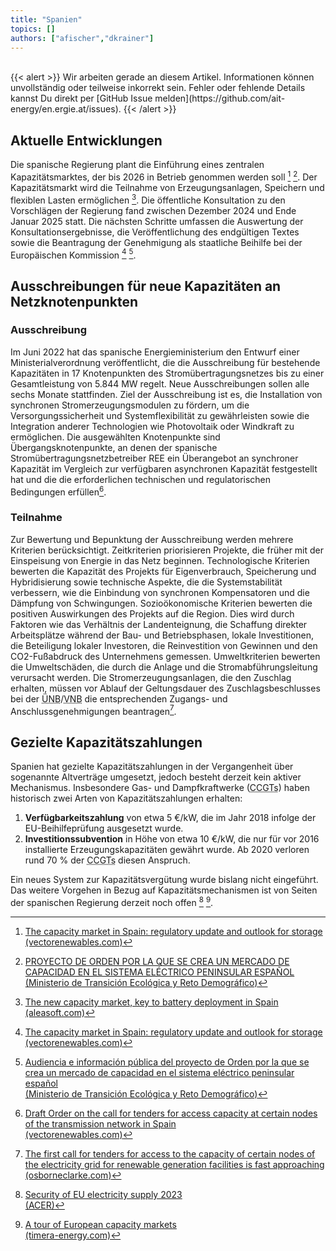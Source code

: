 ```yaml
---
title: "Spanien"
topics: []
authors: ["afischer","dkrainer"]
---
```


<br>
{{< alert >}}
Wir arbeiten gerade an diesem Artikel. Informationen können unvollständig oder teilweise inkorrekt sein. Fehler oder fehlende Details kannst Du direkt per [GitHub Issue melden](https://github.com/ait-energy/en.ergie.at/issues).
{{< /alert >}}

## Aktuelle Entwicklungen

Die spanische Regierung plant die Einführung eines zentralen Kapazitätsmarktes, der bis 2026 in Betrieb genommen werden soll [^VectorRenewables] [^ES_Energieministerium]. Der Kapazitätsmarkt wird die Teilnahme von Erzeugungsanlagen, Speichern und flexiblen Lasten ermöglichen [^AleaSoft]. Die öffentliche Konsultation zu den Vorschlägen der Regierung fand zwischen Dezember 2024 und Ende Januar 2025 statt. Die nächsten Schritte umfassen die Auswertung der Konsultationsergebnisse, die Veröffentlichung des endgültigen Textes sowie die Beantragung der Genehmigung als staatliche Beihilfe bei der Europäischen Kommission [^VectorRenewables] [^ES_Ministerium_Webpage].

## Ausschreibungen für neue Kapazitäten an Netzknotenpunkten

### Ausschreibung

Im Juni 2022 hat das spanische Energieministerium den Entwurf einer Ministerialverordnung veröffentlicht, die die Ausschreibung für bestehende Kapazitäten in 17 Knotenpunkten des Stromübertragungsnetzes bis zu einer Gesamtleistung von 5.844&nbsp;MW regelt. Neue Ausschreibungen sollen alle sechs Monate stattfinden. Ziel der Ausschreibung ist es, die Installation von synchronen Stromerzeugungsmodulen zu fördern, um die Versorgungssicherheit und Systemflexibilität zu gewährleisten sowie die Integration anderer Technologien wie Photovoltaik oder Windkraft zu ermöglichen. Die ausgewählten Knotenpunkte sind Übergangsknotenpunkte, an denen der spanische Stromübertragungsnetzbetreiber REE ein Überangebot an synchroner Kapazität im Vergleich zur verfügbaren asynchronen Kapazität festgestellt hat und die die erforderlichen technischen und regulatorischen Bedingungen erfüllen[^1].

### Teilnahme

Zur Bewertung und Bepunktung der Ausschreibung werden mehrere Kriterien berücksichtigt. Zeitkriterien priorisieren Projekte, die früher mit der Einspeisung von Energie in das Netz beginnen. Technologische Kriterien bewerten die Kapazität des Projekts für Eigenverbrauch, Speicherung und Hybridisierung sowie technische Aspekte, die die Systemstabilität verbessern, wie die Einbindung von synchronen Kompensatoren und die Dämpfung von Schwingungen. Sozioökonomische Kriterien bewerten die positiven Auswirkungen des Projekts auf die Region. Dies wird durch Faktoren wie das Verhältnis der Landenteignung, die Schaffung direkter Arbeitsplätze während der Bau- und Betriebsphasen, lokale Investitionen, die Beteiligung lokaler Investoren, die Reinvestition von Gewinnen und den CO2-Fußabdruck des Unternehmens gemessen. Umweltkriterien bewerten die Umweltschäden, die durch die Anlage und die Stromabführungsleitung verursacht werden. Die Stromerzeugungsanlagen, die den Zuschlag erhalten, müssen vor Ablauf der Geltungsdauer des Zuschlagsbeschlusses bei der <abbr title="Übertragungsnetzbetreiber">ÜNB</abbr>/<abbr title="Verteilnetzbetreiber">VNB</abbr> die entsprechenden Zugangs- und Anschlussgenehmigungen beantragen[^2].

## Gezielte Kapazitätszahlungen

Spanien hat gezielte Kapazitätszahlungen in der Vergangenheit über sogenannte Altverträge umgesetzt, jedoch besteht derzeit kein aktiver Mechanismus. Insbesondere Gas- und Dampfkraftwerke (<abbr title="Combined-Cycle Gas Turbines">CCGTs</abbr>) haben historisch zwei Arten von Kapazitätszahlungen erhalten:

1. **Verfügbarkeitszahlung** von etwa 5&nbsp;€/kW, die im Jahr 2018 infolge der EU-Beihilfeprüfung ausgesetzt wurde.  
2. **Investitionssubvention** in Höhe von etwa 10&nbsp;€/kW, die nur für vor 2016 installierte Erzeugungskapazitäten gewährt wurde. Ab 2020 verloren rund 70&nbsp;% der <abbr title="Combined-Cycle Gas Turbines">CCGTs</abbr> diesen Anspruch.

Ein neues System zur Kapazitätsvergütung wurde bislang nicht eingeführt. Das weitere Vorgehen in Bezug auf Kapazitätsmechanismen ist von Seiten der spanischen Regierung derzeit noch offen [^3] [^4].

<!-- Fußnoten -->

[^1]: [Draft Order on the call for tenders for access capacity at certain nodes of the transmission network in Spain<br>(vectorenewables.com)](https://www.vectorenewables.com/en/blog/key-points-draft-order-on-the-call-for-tenders-for-access-capacity-at-certain-nodes-of-the-transmission-network-in-spain)

[^2]: [The first call for tenders for access to the capacity of certain nodes of the electricity grid for renewable generation facilities is fast approaching<br>(osborneclarke.com)](https://www.osborneclarke.com/insights/first-call-tenders-access-capacity-certain-nodes-electricity-grid-renewable-generation)

[^3]: [Security of EU electricity supply 2023<br>(ACER)](https://acer.europa.eu/sites/default/files/documents/Publications/Security_of_EU_electricity_supply_2023.pdf)

[^4]: [A tour of European capacity markets<br>(timera-energy.com)](https://timera-energy.com/blog/a-tour-of-european-capacity-markets/)

[^AleaSoft]: [The new capacity market, key to battery deployment in Spain<br>(aleasoft.com)](https://aleasoft.com/new-capacity-market-key-battery-deployment/#:~:text=The%20new%20capacity%20market%20aims%20to%20guarantee%20the,transition%20to%20a%20more%20renewable%20and%20flexible%20system.)

[^VectorRenewables]: [The capacity market in Spain: regulatory update and outlook for storage<br>(vectorenewables.com)](https://www.vectorenewables.com/en/blog/the-capacity-market-in-spain-regulatory-update-and-outlook-for-storage)

[^ES_Energieministerium]: [PROYECTO DE ORDEN POR LA QUE SE CREA UN MERCADO DE CAPACIDAD EN EL SISTEMA ELÉCTRICO PENINSULAR ESPAÑOL <br> (Ministerio de Transición Ecológica y Reto Demográfico)](https://www.miteco.gob.es/content/dam/miteco/es/energia/files-1/es-ES/Participacion/Documents/aeip-mecanismos-de-capacidad/Propuesta_OM_MercadodeCapacidad.pdf)

[^ES_Ministerium_Webpage]: [Audiencia e información pública del proyecto de Orden por la que se crea un mercado de capacidad en el sistema eléctrico peninsular español<br> (Ministerio de Transición Ecológica y Reto Demográfico)](https://www.miteco.gob.es/es/energia/participacion/2024/detalle-participacion-publica-k-721.html)
